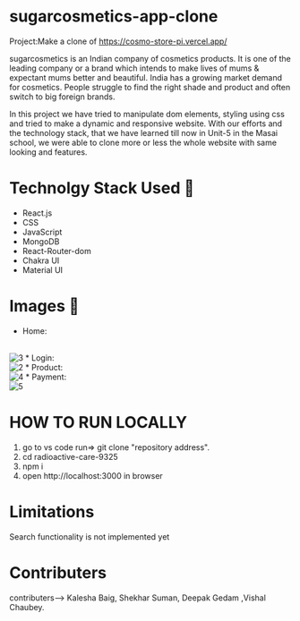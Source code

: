 
# sugarcosmetics-app-clone

Project:Make a clone of https://cosmo-store-pi.vercel.app/




sugarcosmetics is an Indian company of cosmetics products. It is one of the leading company or a brand which intends to make lives of mums & expectant mums better and beautiful. India has a growing market demand for cosmetics. People struggle to find the right shade and product and often switch to big foreign brands.

In this project we have tried to manipulate dom elements, styling using css and tried to make a dynamic and responsive website. With our efforts and the technology stack, that we have learned till now in Unit-5 in the Masai school, we were able to clone more or less the whole website with same looking and features.

# Technolgy Stack Used 🌟
* React.js
* CSS
* JavaScript
* MongoDB
* React-Router-dom
* Chakra UI
* Material UI



# Images 🌟
* Home:
<br/>
<img src="https://i.ibb.co/LkZHvvV/Home.png" alt="3"/>
* Login:
<br/>
<img src="https://i.ibb.co/nD9PDYD/Login.png" alt="2" />
* Product:
<br/>
<img src="https://i.ibb.co/3SYj8Gz/Product.png" alt="4" />
* Payment:
<br/>
<img src="https://i.ibb.co/ygDbGmw/Payment.png" alt="5" />


# HOW TO RUN LOCALLY

1) go to vs code run=> git clone "repository address".
2) cd radioactive-care-9325
3) npm i
4) open http://localhost:3000 in browser



# Limitations 

Search functionality is not implemented yet

# Contributers
contributers--> Kalesha Baig, Shekhar Suman, Deepak Gedam ,Vishal Chaubey.